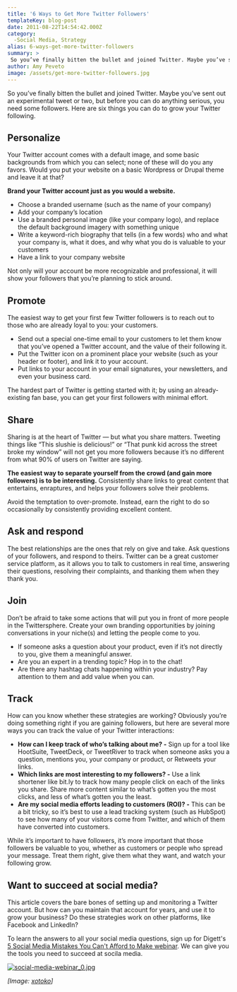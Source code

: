 ```yaml
---
title: '6 Ways to Get More Twitter Followers'
templateKey: blog-post
date: 2011-08-22T14:54:42.000Z
category: 
  -Social Media, Strategy
alias: 6-ways-get-more-twitter-followers
summary: > 
 So you’ve finally bitten the bullet and joined Twitter. Maybe you’ve sent out an experimental tweet or two, but before you can do anything serious, you need some followers. Here are six things you can do to grow your Twitter following.
author: Amy Peveto
image: /assets/get-more-twitter-followers.jpg
---
```


So you’ve finally bitten the bullet and joined Twitter. Maybe you’ve sent out an experimental tweet or two, but before you can do anything serious, you need some followers. Here are six things you can do to grow your Twitter following.

Personalize
-----------

Your Twitter account comes with a default image, and some basic backgrounds from which you can select; none of these will do you any favors. Would you put your website on a basic Wordpress or Drupal theme and leave it at that?

**Brand your Twitter account just as you would a website.**

*   Choose a branded username (such as the name of your company)
*   Add your company’s location
*   Use a branded personal image (like your company logo), and replace the default background imagery with something unique
*   Write a keyword-rich biography that tells (in a few words) who and what your company is, what it does, and why what you do is valuable to your customers
*   Have a link to your company website

Not only will your account be more recognizable and professional, it will show your followers that you’re planning to stick around.

Promote
-------

The easiest way to get your first few Twitter followers is to reach out to those who are already loyal to you: your customers.

*   Send out a special one-time email to your customers to let them know that you’ve opened a Twitter account, and the value of their following it.
*   Put the Twitter icon on a prominent place your website (such as your header or footer), and link it to your account.
*   Put links to your account in your email signatures, your newsletters, and even your business card.

The hardest part of Twitter is getting started with it; by using an already-existing fan base, you can get your first followers with minimal effort.

Share
-----

Sharing is at the heart of Twitter — but what you share matters. Tweeting things like “This slushie is delicious!” or “That punk kid across the street broke my window” will not get you more followers because it’s no different from what 90% of users on Twitter are saying.

**The easiest way to separate yourself from the crowd (and gain more followers) is to be interesting.** Consistently share links to great content that entertains, enraptures, and helps your followers solve their problems.

Avoid the temptation to over-promote. Instead, earn the right to do so occasionally by consistently providing excellent content.

Ask and respond
---------------

The best relationships are the ones that rely on give and take. Ask questions of your followers, and respond to theirs. Twitter can be a great customer service platform, as it allows you to talk to customers in real time, answering their questions, resolving their complaints, and thanking them when they thank you.

Join
----

Don’t be afraid to take some actions that will put you in front of more people in the Twittersphere. Create your own branding opportunities by joining conversations in your niche(s) and letting the people come to you.

*   If someone asks a question about your product, even if it’s not directly to you, give them a meaningful answer.
*   Are you an expert in a trending topic? Hop in to the chat!
*   Are there any hashtag chats happening within your industry? Pay attention to them and add value when you can.

Track
-----

How can you know whether these strategies are working? Obviously you’re doing something right if you are gaining followers, but here are several more ways you can track the value of your Twitter interactions:

*   **How can I keep track of who’s talking about me? -** Sign up for a tool like HootSuite, TweetDeck, or TweetRiver to track when someone asks you a question, mentions you, your company or product, or Retweets your links.
*   **Which links are most interesting to my followers? -** Use a link shortener like bit.ly to track how many people click on each of the links you share. Share more content similar to what’s gotten you the most clicks, and less of what’s gotten you the least.
*   **Are my social media efforts leading to customers (ROI)? -** This can be a bit tricky, so it’s best to use a lead tracking system (such as HubSpot) to see how many of your visitors come from Twitter, and which of them have converted into customers.

While it’s important to have followers, it’s more important that those followers be valuable to you, whether as customers or people who spread your message. Treat them right, give them what they want, and watch your following grow.

Want to succeed at social media?
--------------------------------

This article covers the bare bones of setting up and monitoring a Twitter account. But how can you maintain that account for years, and use it to grow your business? Do these strategies work on other platforms, like Facebook and LinkedIn?

To learn the answers to all your social media questions, sign up for Digett's [5 Social Media Mistakes You Can't Afford to Make webinar](https://global.gotowebinar.com/register/126944398). We can give you the tools you need to succeed at socila media.

[![social-media-webinar_0.jpg](/sites/default/files/social-media-webinar_0.jpg)](https://global.gotowebinar.com/register/126944398)

_\[Image: [xotoko](http://www.flickr.com/photos/xotoko/2382680812/)\]_
